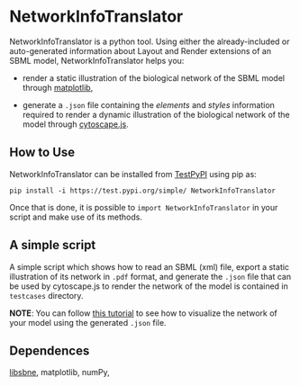 # NetworkInfoTranslator

NetworkInfoTranslator is a python tool. Using either the already-included or auto-generated information about Layout and Render extensions of an SBML model, NetworkInfoTranslator helps you:

* render a static illustration of the biological network of the SBML model through <a href="https://matplotlib.org/">matplotlib</a>,
    
* generate a `.json` file containing the *elements* and *styles* information required to render a dynamic illustration of the biological network of the model through <a href="https://js.cytoscape.org/">cytoscape.js</a>.

## How to Use

NetworkInfoTranslator can be installed from <a href="https://test.pypi.org/">TestPyPI</a> using pip as:

`pip install -i https://test.pypi.org/simple/ NetworkInfoTranslator`

Once that is done, it is possible to `import NetworkInfoTranslator` in your script and make use of its methods. 


## A simple script
A simple script which shows how to read an SBML (xml) file, export a static illustration of its network in `.pdf` format, and generate the `.json` file that can be used by cytoscape.js to render the network of the model is contained in `testcases` directory.

******NOTE******: You can follow <a href="https://blog.js.cytoscape.org/2016/05/24/getting-started/">this tutorial</a>  to see how to visualize the network of your model using the generated `.json` file.

## Dependences
<a href="https://github.com/adelhpour/SBNE">libsbne</a>, matplotlib, numPy, 


